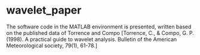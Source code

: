 # wavelet_paper
The software code in the MATLAB environment is presented, written based on the published data of Torrence and Compo [Torrence, C., & Compo, G. P. (1998). A practical guide to wavelet analysis. Bulletin of the American Meteorological society, 79(1), 61-78.]
